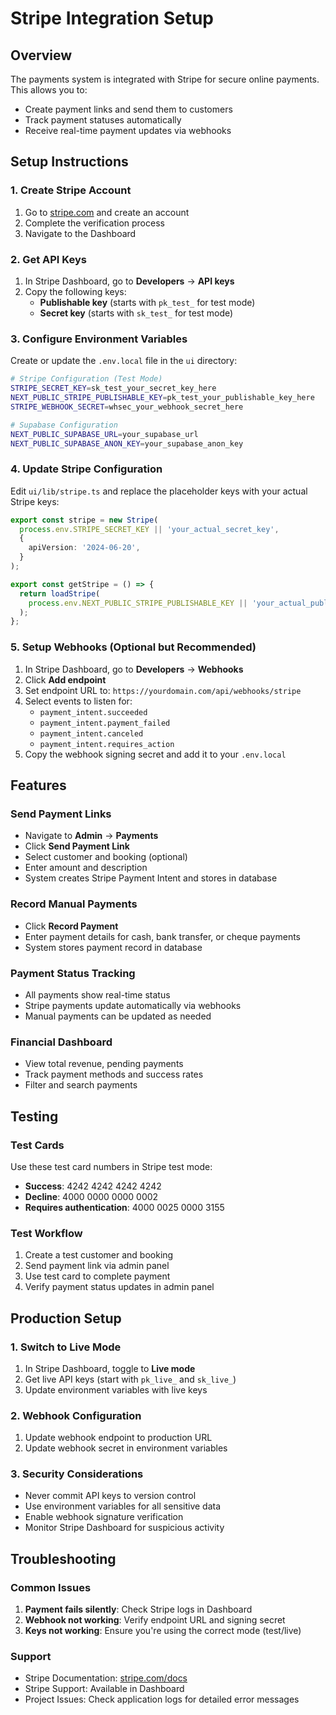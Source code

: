 # Stripe Integration Setup

## Overview
The payments system is integrated with Stripe for secure online payments. This allows you to:
- Create payment links and send them to customers
- Track payment statuses automatically
- Receive real-time payment updates via webhooks

## Setup Instructions

### 1. Create Stripe Account
1. Go to [stripe.com](https://stripe.com) and create an account
2. Complete the verification process
3. Navigate to the Dashboard

### 2. Get API Keys
1. In Stripe Dashboard, go to **Developers** → **API keys**
2. Copy the following keys:
   - **Publishable key** (starts with `pk_test_` for test mode)
   - **Secret key** (starts with `sk_test_` for test mode)

### 3. Configure Environment Variables
Create or update the `.env.local` file in the `ui` directory:

```bash
# Stripe Configuration (Test Mode)
STRIPE_SECRET_KEY=sk_test_your_secret_key_here
NEXT_PUBLIC_STRIPE_PUBLISHABLE_KEY=pk_test_your_publishable_key_here
STRIPE_WEBHOOK_SECRET=whsec_your_webhook_secret_here

# Supabase Configuration
NEXT_PUBLIC_SUPABASE_URL=your_supabase_url
NEXT_PUBLIC_SUPABASE_ANON_KEY=your_supabase_anon_key
```

### 4. Update Stripe Configuration
Edit `ui/lib/stripe.ts` and replace the placeholder keys with your actual Stripe keys:

```typescript
export const stripe = new Stripe(
  process.env.STRIPE_SECRET_KEY || 'your_actual_secret_key',
  {
    apiVersion: '2024-06-20',
  }
);

export const getStripe = () => {
  return loadStripe(
    process.env.NEXT_PUBLIC_STRIPE_PUBLISHABLE_KEY || 'your_actual_publishable_key'
  );
};
```

### 5. Setup Webhooks (Optional but Recommended)
1. In Stripe Dashboard, go to **Developers** → **Webhooks**
2. Click **Add endpoint**
3. Set endpoint URL to: `https://yourdomain.com/api/webhooks/stripe`
4. Select events to listen for:
   - `payment_intent.succeeded`
   - `payment_intent.payment_failed`
   - `payment_intent.canceled`
   - `payment_intent.requires_action`
5. Copy the webhook signing secret and add it to your `.env.local`

## Features

### Send Payment Links
- Navigate to **Admin** → **Payments**
- Click **Send Payment Link**
- Select customer and booking (optional)
- Enter amount and description
- System creates Stripe Payment Intent and stores in database

### Record Manual Payments
- Click **Record Payment** 
- Enter payment details for cash, bank transfer, or cheque payments
- System stores payment record in database

### Payment Status Tracking
- All payments show real-time status
- Stripe payments update automatically via webhooks
- Manual payments can be updated as needed

### Financial Dashboard
- View total revenue, pending payments
- Track payment methods and success rates
- Filter and search payments

## Testing

### Test Cards
Use these test card numbers in Stripe test mode:
- **Success**: 4242 4242 4242 4242
- **Decline**: 4000 0000 0000 0002
- **Requires authentication**: 4000 0025 0000 3155

### Test Workflow
1. Create a test customer and booking
2. Send payment link via admin panel
3. Use test card to complete payment
4. Verify payment status updates in admin panel

## Production Setup

### 1. Switch to Live Mode
1. In Stripe Dashboard, toggle to **Live mode**
2. Get live API keys (start with `pk_live_` and `sk_live_`)
3. Update environment variables with live keys

### 2. Webhook Configuration
1. Update webhook endpoint to production URL
2. Update webhook secret in environment variables

### 3. Security Considerations
- Never commit API keys to version control
- Use environment variables for all sensitive data
- Enable webhook signature verification
- Monitor Stripe Dashboard for suspicious activity

## Troubleshooting

### Common Issues
1. **Payment fails silently**: Check Stripe logs in Dashboard
2. **Webhook not working**: Verify endpoint URL and signing secret
3. **Keys not working**: Ensure you're using the correct mode (test/live)

### Support
- Stripe Documentation: [stripe.com/docs](https://stripe.com/docs)
- Stripe Support: Available in Dashboard
- Project Issues: Check application logs for detailed error messages 